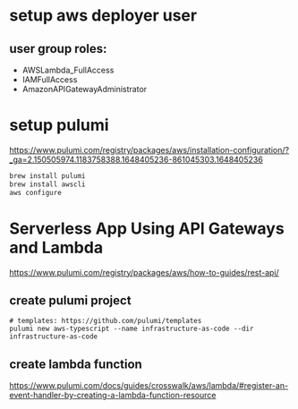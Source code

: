 # setup aws deployer user

## user group roles:

- AWSLambda_FullAccess
- IAMFullAccess
- AmazonAPIGatewayAdministrator

# setup pulumi

https://www.pulumi.com/registry/packages/aws/installation-configuration/?_ga=2.150505974.1183758388.1648405236-861045303.1648405236

```bash
brew install pulumi
brew install awscli
aws configure
```

# Serverless App Using API Gateways and Lambda

https://www.pulumi.com/registry/packages/aws/how-to-guides/rest-api/

## create pulumi project

```
# templates: https://github.com/pulumi/templates
pulumi new aws-typescript --name infrastructure-as-code --dir infrastructure-as-code
```

## create lambda function

https://www.pulumi.com/docs/guides/crosswalk/aws/lambda/#register-an-event-handler-by-creating-a-lambda-function-resource
